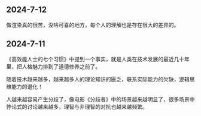 ## 2024-7-12

做渲染真的很苦，没啥可喜的地方，每个人的理解也是存在很大的差异的。

## 2024-7-11

《高效能人士的七个习惯》中提到一个事实，就是人类在技术发展的最近几十年里，把人格魅力排到了道德修养之前了。

随着技术越来越多，越来越多人的理论知识的匮乏，联系实际能力的欠缺，逻辑思维能力的退化！

人越来越容易产生分歧了，像电影《分歧者》中的场景越来越明显了，很多场景中悖论式的讨论越来越多，理智与非理智的对抗也越来越频繁。

